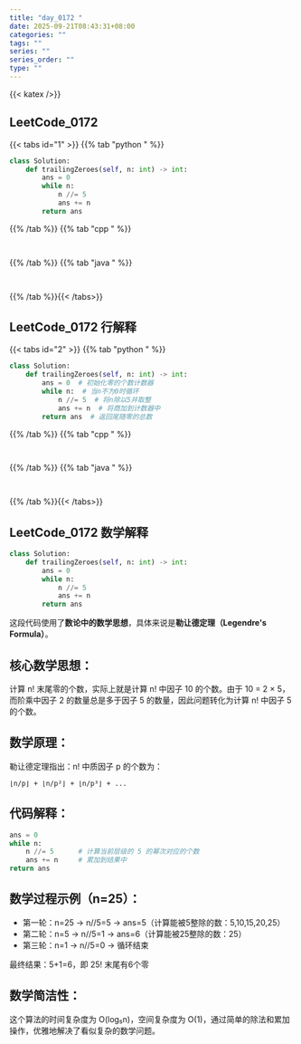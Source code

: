 ```yaml
---
title: "day_0172 "
date: 2025-09-21T08:43:31+08:00
categories: ""
tags: ""
series: ""
series_order: ""
type: ""
---
```


{{< katex />}}


## LeetCode_0172 

{{< tabs id="1" >}}
{{% tab "python " %}}

```python 
class Solution:
    def trailingZeroes(self, n: int) -> int:
        ans = 0
        while n:
            n //= 5
            ans += n
        return ans 
```

{{% /tab %}}
{{% tab "cpp " %}}

```cpp 
 
```

{{% /tab %}}
{{% tab "java " %}}

```java 
 
```

{{% /tab %}}{{< /tabs>}}

## LeetCode_0172  行解释

{{< tabs id="2" >}}
{{% tab "python " %}}

```python
class Solution:
    def trailingZeroes(self, n: int) -> int:
        ans = 0  # 初始化零的个数计数器
        while n:  # 当n不为0时循环
            n //= 5  # 将n除以5并取整
            ans += n  # 将商加到计数器中
        return ans  # 返回尾随零的总数
```

{{% /tab %}}
{{% tab "cpp " %}}

```cpp 
 
```

{{% /tab %}}
{{% tab "java " %}}

```java 
 
```

{{% /tab %}}{{< /tabs>}}

## LeetCode_0172  数学解释

```python 
class Solution:
    def trailingZeroes(self, n: int) -> int:
        ans = 0
        while n:
            n //= 5
            ans += n
        return ans 
```


这段代码使用了**数论中的数学思想**，具体来说是**勒让德定理（Legendre's Formula）**。

## 核心数学思想：
计算 n! 末尾零的个数，实际上就是计算 n! 中因子 10 的个数。由于 10 = 2 × 5，而阶乘中因子 2 的数量总是多于因子 5 的数量，因此问题转化为计算 n! 中因子 5 的个数。

## 数学原理：
勒让德定理指出：n! 中质因子 p 的个数为：
```
⌊n/p⌋ + ⌊n/p²⌋ + ⌊n/p³⌋ + ... 
```

## 代码解释：
```python
ans = 0
while n:
    n //= 5      # 计算当前层级的 5 的幂次对应的个数
    ans += n     # 累加到结果中
return ans
```

## 数学过程示例（n=25）：
- 第一轮：n=25 → n//5=5 → ans=5（计算能被5整除的数：5,10,15,20,25）
- 第二轮：n=5 → n//5=1 → ans=6（计算能被25整除的数：25）
- 第三轮：n=1 → n//5=0 → 循环结束

最终结果：5+1=6，即 25! 末尾有6个零

## 数学简洁性：
这个算法的时间复杂度为 O(log₅n)，空间复杂度为 O(1)，通过简单的除法和累加操作，优雅地解决了看似复杂的数学问题。

